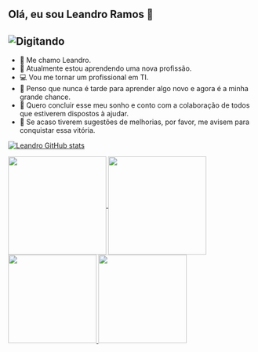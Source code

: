 ## Olá, eu sou Leandro Ramos 	🤘

![Digitando](https://user-images.githubusercontent.com/74038190/225813708-98b745f2-7d22-48cf-9150-083f1b00d6c9.gif)
----------

- 🐲 Me chamo Leandro.
- 📖 Atualmente estou aprendendo uma nova profissão.
- 💻 Vou me tornar um profissional em TI.
- 🔭 Penso que nunca é tarde para aprender algo novo e agora é a minha grande chance.
- 🚀 Quero concluir esse meu sonho e conto com a colaboração de todos que estiverem dispostos à ajudar.
- 🏁 Se acaso tiverem sugestões de melhorias, por favor, me avisem para conquistar essa vitória.

[![Leandro GitHub stats](https://github-readme-stats.vercel.app/api?username=LeandrocesarRamos)](https://github.com/LeandroCesarRamos)

<a href="https://github.com/LeandroCesarRamos/github-readme-stats">
  <img height=200 align="center" src="https://github-readme-stats.vercel.app/api?username=LeandroCesarRamos" />
</a>
<a href="https://github.com/LeandroCesaRamos">
  <img height=200 align="center" src="https://github-readme-stats.vercel.app/api/top-langs?username=LeandroCesarRamos&layout=compact&langs_count=8&card_width=320" />
</a>

<div>
  <a href="https://github.com/LeandroCesarRamos">
  <img height="180cm" src="https://github-readme-stats.vecel.app/api?username=LeandroCesarRamos&show_icons=true&theme=dracula&include_all_commits=true&count_private=true"/>
  <img height="180cm" src="https://github-readme-stats.vecel.app/api/top-langs/?username=LeandroCesarRamos&layout=comact&langs_count=16&theme=dracula"/>
</div>

<!--
**LeandroCesarRamos/LeandroCesarRamos** is a ✨ _special_ ✨ repository because its `README.md` (this file) appears on your GitHub profile.

Here are some ideas to get you started:

- 🔭 I’m currently working on ...
- 🌱 I’m currently learning ...
- 👯 I’m looking to collaborate on ...
- 🤔 I’m looking for help with ...
- 💬 Ask me about ...
- 📫 How to reach me: ...
- 😄 Pronouns: ...
- ⚡ Fun fact: ...
-->
